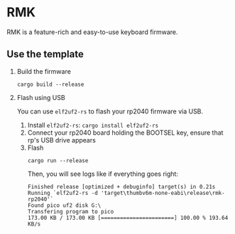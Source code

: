 # RMK 

RMK is a feature-rich and easy-to-use keyboard firmware.

## Use the template

1. Build the firmware

   ```shell
   cargo build --release
   ```

2. Flash using USB

   You can use `elf2uf2-rs` to flash your rp2040 firmware via USB.

   1. Install `elf2uf2-rs`: `cargo install elf2uf2-rs`
   2. Connect your rp2040 board holding the BOOTSEL key, ensure that rp's USB drive appears
   3. Flash
      ```shell
      cargo run --release
      ```
      Then, you will see logs like if everything goes right:
      ```shell
      Finished release [optimized + debuginfo] target(s) in 0.21s
      Running `elf2uf2-rs -d 'target\thumbv6m-none-eabi\release\rmk-rp2040'`
      Found pico uf2 disk G:\
      Transfering program to pico
      173.00 KB / 173.00 KB [=======================] 100.00 % 193.64 KB/s  
      ```
